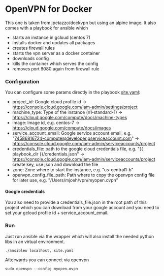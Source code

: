 # OpenVPN for Docker

This one is taken from jpetazzo/dockvpn but using an alpine image. It also comes with a playbook for
ansible which

* starts an instance in gcloud (centos 7)
* installs docker and updates all packages
* creates firewall rules
* starts the vpn server as a docker container
* downloads config
* kills the container which serves the config
* removes port 8080 again from firewall rule

### Configuration

You can configure some params directly in the playbook [site.yaml](site.yaml):

* project_id: Google cloud profile id -> https://console.cloud.google.com/iam-admin/settings/project
* machine_type: Type of the instance (n1-standard-1) -> https://cloud.google.com/compute/docs/machine-types
* image: Image id, e.g. centos-7 -> https://cloud.google.com/compute/docs/images
* service_account_email: Google service account email, e.g. "74586816724-compute@developer.gserviceaccount.com" -> https://console.cloud.google.com/iam-admin/serviceaccounts/project
* credentials_file: path to the google cloud credentials file, e.g. "{{ playbook_dir }}/credentials.json" -> https://console.cloud.google.com/iam-admin/serviceaccounts/project create key, use json and download the file
* zone: Zone where to start the instance, e.g. "us-central1-b"
* openvpn_config_file_path: Path where to copy the openvpn config file for later use, e.g. "/Users/mjoeh/vpn/myopen.ovpn"

#### Google credentials
You also need to provide a credentials_file.json in the root path of this project which you can
download from your google account and you need to set your gcloud profile id + service_account_email.

### Run
Just run ansible via the wrapper which will also install the needed python libs in an virtual environment.
```
./ansiblew localhost, site.yaml
```

Afterwards you can connect via openvpn

```
sudo openvpn --config myopen.ovpn
```
